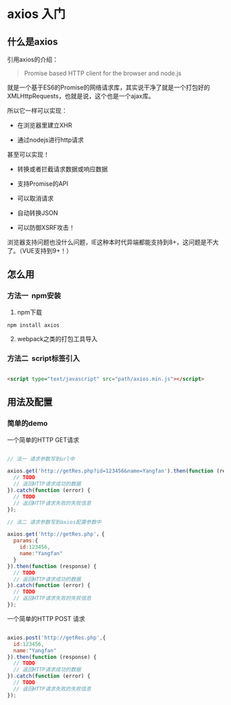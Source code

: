 # axios 入门


## 什么是axios

引用axios的介绍：

> Promise based HTTP client for the browser and node.js




就是一个基于ES6的Promise的网络请求库，其实说干净了就是一个打包好的XMLHttpRequests，也就是说，这个也是一个ajax库。


所以它一样可以实现：

- 在浏览器里建立XHR

- 通过nodejs进行http请求

甚至可以实现！

- 转换或者拦截请求数据或响应数据

- 支持Promise的API

- 可以取消请求

- 自动转换JSON

- 可以防御XSRF攻击！

浏览器支持问题也没什么问题，IE这种本时代异端都能支持到8+，这问题是不大了。（VUE支持到9+！）


## 怎么用

### 方法一  npm安装

1. npm下载

```
npm install axios

```
2. webpack之类的打包工具导入



### 方法二  script标签引入

```html

<script type="text/javascript" src="path/axios.min.js"></script>

```

## 用法及配置

### 简单的demo

一个简单的HTTP GET请求

```js

// 法一 请求参数写到url中

axios.get('http://getRes.php?id=123456&name=Yangfan').then(function (response) {
  // TODO
  // 返回HTTP请求成功的数据
}).catch(function (error) {
  // TODO
  // 返回HTTP请求失败的失败信息
});

// 法二 请求参数写到axios配置参数中

axios.get('http://getRes.php'，{
  params:{
    id:123456,
    name:"Yangfan"
  }
}).then(function (response) {
  // TODO
  // 返回HTTP请求成功的数据
}).catch(function (error) {
  // TODO
  // 返回HTTP请求失败的失败信息
});


```

一个简单的HTTP POST 请求

```js

axios.post('http://getRes.php',{
  id:123456,
  name:"Yangfan"
}).then(function (response) {
  // TODO
  // 返回HTTP请求成功的数据
}).catch(function (error) {
  // TODO
  // 返回HTTP请求失败的失败信息
});

```






